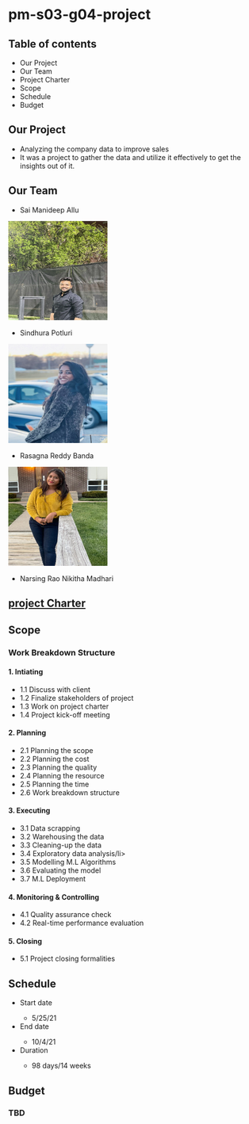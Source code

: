 # pm-s03-g04-project

## Table of contents
*  Our Project
*  Our Team
*  Project Charter
*  Scope
*  Schedule
*  Budget

## Our Project
*  Analyzing the company data to improve sales
*  It was a project to gather the data and utilize it effectively to get the insights out of it.

## Our Team
*  Sai Manideep Allu

<img src="images/allu.jpeg" width=200 height=200/>

*  Sindhura Potluri

<img src="images/potluri.jpeg" width=200 height=200/>

*  Rasagna Reddy Banda

<img src="images/Banda.jpeg" width=200 height=200/>

*  Narsing Rao Nikitha Madhari

## [project Charter](https://github.com/saimanideepallu/pm-s03-g04-project/blob/main/charter.md)

## Scope
### Work Breakdown Structure
#### 1. Intiating
<ul>
<li>1.1 Discuss with client</li>
<li>1.2 Finalize stakeholders of project</li>
<li>1.3 Work on project charter</li>
<li>1.4 Project kick-off meeting</li>
</ul>

#### 2. Planning
<ul>
<li>2.1 Planning the scope</li>
<li>2.2 Planning the cost</li>
<li>2.3 Planning the quality</li>
<li>2.4 Planning the resource</li>
<li>2.5 Planning the time</li>
<li>2.6 Work breakdown structure</li>
</ul>

#### 3. Executing
<ul>
<li>3.1 Data scrapping</li>
<li>3.2 Warehousing the data</li>
<li>3.3 Cleaning-up the data</li>
<li>3.4 Exploratory data analysis/li>
<li>3.5 Modelling M.L Algorithms</li>
<li>3.6 Evaluating the model</li>
<li>3.7 M.L Deployment</li>
</ul>

#### 4. Monitoring & Controlling
<ul>
<li>4.1 Quality assurance check</li>
<li>4.2 Real-time performance evaluation</li>
</ul>

#### 5. Closing
<ul>
<li>5.1 Project closing formalities</li>
</ul>

## Schedule
<ul>
  <li>Start date</li>
  <ul>
    <li>5/25/21</li>
  </ul>  
  <li>End date</li>
  <ul>
    <li>10/4/21</li>
  </ul>  
  <li>Duration</li>
  <ul>
    <li>98 days/14 weeks</li>
  </ul>  
</ul>

## Budget
### TBD

